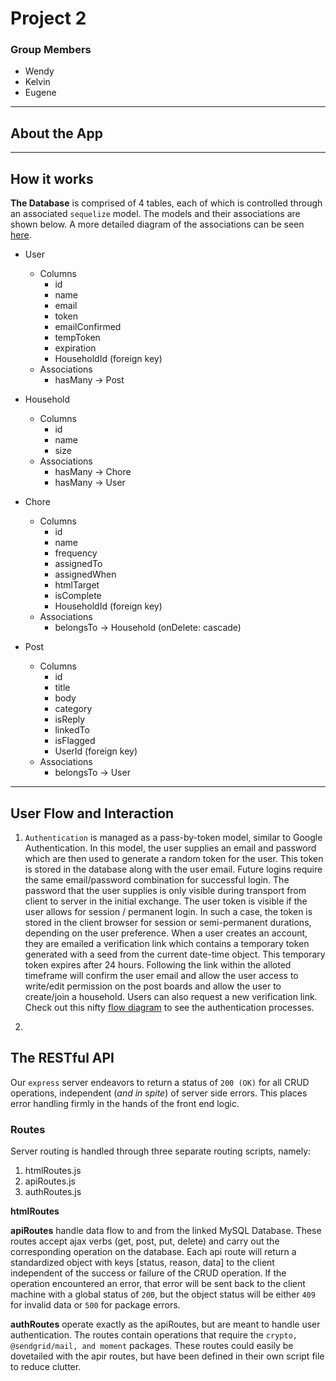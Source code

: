 # Project 2

### Group Members

- Wendy
- Kelvin
- Eugene

---

## About the App

---

## How it works

**The Database** is comprised of 4 tables, each of which is controlled through an associated `sequelize` model. The models and their associations are shown below. A more detailed diagram of the associations can be seen [here](images/dblayout.png).

- User

  - Columns
    - id
    - name
    - email
    - token
    - emailConfirmed
    - tempToken
    - expiration
    - HouseholdId (foreign key)
  - Associations
    - hasMany -> Post

- Household

  - Columns
    - id
    - name
    - size
  - Associations
    - hasMany -> Chore
    - hasMany -> User

- Chore

  - Columns
    - id
    - name
    - frequency
    - assignedTo
    - assignedWhen
    - htmlTarget
    - isComplete
    - HouseholdId (foreign key)
  - Associations
    - belongsTo -> Household (onDelete: cascade)

- Post
  - Columns
    - id
    - title
    - body
    - category
    - isReply
    - linkedTo
    - isFlagged
    - UserId (foreign key)
  - Associations
    - belongsTo -> User

---

## User Flow and Interaction

1. `Authentication` is managed as a pass-by-token model, similar to Google Authentication. In this model, the user supplies an email and password which are then used to generate a random token for the user. This token is stored in the database along with the user email. Future logins require the same email/password combination for successful login. The password that the user supplies is only visible
   during transport from client to server in the initial exchange. The user token is visible if the user allows for session / permanent login. In such a case, the token is stored in the client browser for session or semi-permanent durations, depending on the user preference. When a user creates an account, they are emailed a verification link which contains a temporary token generated with a seed from the current date-time object. This temporary token expires after 24 hours. Following the link within the alloted timeframe will confirm the user email and allow the user access to write/edit permission on the post boards and allow the user to create/join a household. Users can also request a new verification link. Check out this nifty [flow diagram](images/auth-flow.png) to see the authentication processes.

2.

## The RESTful API

Our `express` server endeavors to return a status of `200 (OK)` for all CRUD operations, independent (_and in spite_) of server side errors. This places error handling firmly in the hands of the front end logic.

### Routes

Server routing is handled through three separate routing scripts, namely:

1. htmlRoutes.js
2. apiRoutes.js
3. authRoutes.js

**htmlRoutes**

**apiRoutes** handle data flow to and from the linked MySQL Database. These routes accept ajax verbs (get, post, put, delete) and carry out the corresponding operation on the database. Each api route will return a standardized object with keys [status, reason, data] to the client independent of the success or failure of the CRUD operation. If the operation encountered an error, that error will be sent back to the client machine with a global status of `200`, but the object status will be either `409` for invalid data or `500` for package errors.

**authRoutes** operate exactly as the apiRoutes, but are meant to handle user authentication. The routes contain operations that require the `crypto, @sendgrid/mail, and moment` packages. These routes could easily be dovetailed with the apir routes, but have been defined in their own script file to reduce clutter.
